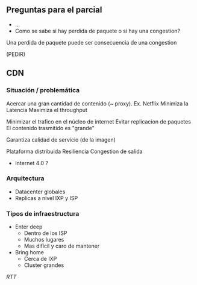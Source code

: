 
## Preguntas para el parcial 

- ...
- Como se sabe si hay perdida de paquete o si hay una congestion?

Una perdida de paquete puede ser consecuencia de una congestion



(PEDIR)

## CDN

### Situación / problemática

Acercar una gran cantidad de contenido (~ proxy). Ex. Netflix
	Minimiza la Latencia
	Maximiza el throughput 

Minimizar el trafico en el núcleo de internet
	Evitar replicacion de paquetes
	El contenido trasmitido es "grande"

Garantiza calidad de servicio (de la imagen)

Plataforma distribuida
	Resiliencia 
	Congestion de salida

- Internet 4.0 ?

### Arquitectura 

- Datacenter globales
- Replicas a nivel IXP y ISP

### Tipos de infraestructura

- Enter deep
	- Dentro de los ISP
	- Muchos lugares
	- Mas difícil y caro de mantener
- Bring home
	- Cerca de IXP
	- Cluster grandes




*RTT*

